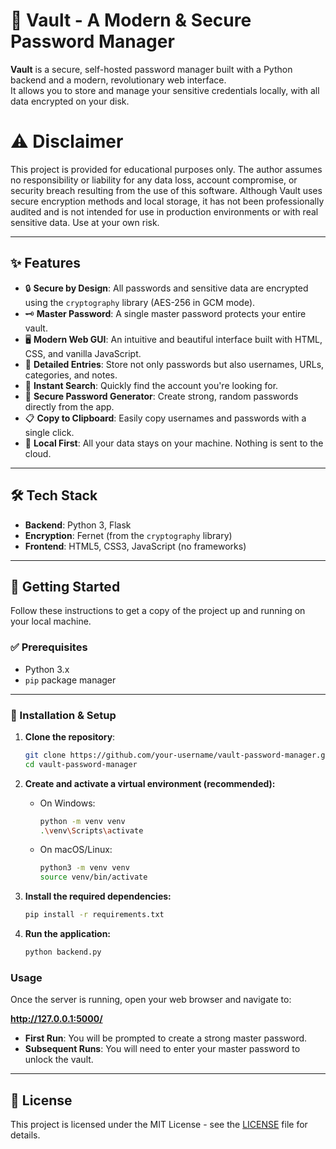 # 🔐 Vault - A Modern & Secure Password Manager

**Vault** is a secure, self-hosted password manager built with a Python backend and a modern, revolutionary web interface.  
It allows you to store and manage your sensitive credentials locally, with all data encrypted on your disk.

# ⚠️ Disclaimer
This project is provided for educational purposes only.
The author assumes no responsibility or liability for any data loss, account compromise, or security breach resulting from the use of this software.
Although Vault uses secure encryption methods and local storage, it has not been professionally audited and is not intended for use in production environments or with real sensitive data.
Use at your own risk.

---

## ✨ Features

- 🔒 **Secure by Design**: All passwords and sensitive data are encrypted using the `cryptography` library (AES-256 in GCM mode).
- 🗝️ **Master Password**: A single master password protects your entire vault.
- 🖥️ **Modern Web GUI**: An intuitive and beautiful interface built with HTML, CSS, and vanilla JavaScript.
- 📘 **Detailed Entries**: Store not only passwords but also usernames, URLs, categories, and notes.
- 🔎 **Instant Search**: Quickly find the account you're looking for.
- 🔐 **Secure Password Generator**: Create strong, random passwords directly from the app.
- 📋 **Copy to Clipboard**: Easily copy usernames and passwords with a single click.
- 💾 **Local First**: All your data stays on your machine. Nothing is sent to the cloud.

---

## 🛠️ Tech Stack

- **Backend**: Python 3, Flask  
- **Encryption**: Fernet (from the `cryptography` library)  
- **Frontend**: HTML5, CSS3, JavaScript (no frameworks)

---

## 🚀 Getting Started

Follow these instructions to get a copy of the project up and running on your local machine.

### ✅ Prerequisites

- Python 3.x
- `pip` package manager

---

### 🧪 Installation & Setup

1. **Clone the repository**:

   ```bash
   git clone https://github.com/your-username/vault-password-manager.git
   cd vault-password-manager

2.  **Create and activate a virtual environment (recommended):**
    -   On Windows:
        ```sh
        python -m venv venv
        .\venv\Scripts\activate
        ```
    -   On macOS/Linux:
        ```sh
        python3 -m venv venv
        source venv/bin/activate
        ```

3.  **Install the required dependencies:**
    ```sh
    pip install -r requirements.txt
    ```

4.  **Run the application:**
    ```sh
    python backend.py
    ```

### Usage

Once the server is running, open your web browser and navigate to:

**http://127.0.0.1:5000/**

-   **First Run**: You will be prompted to create a strong master password.
-   **Subsequent Runs**: You will need to enter your master password to unlock the vault.

---

## 📄 License

This project is licensed under the MIT License - see the [LICENSE](LICENSE) file for details.
